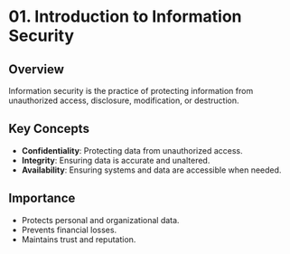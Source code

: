 # 01. Introduction to Information Security

## Overview
Information security is the practice of protecting information from unauthorized access, disclosure, modification, or destruction.

## Key Concepts
- **Confidentiality**: Protecting data from unauthorized access.
- **Integrity**: Ensuring data is accurate and unaltered.
- **Availability**: Ensuring systems and data are accessible when needed.

## Importance
- Protects personal and organizational data.
- Prevents financial losses.
- Maintains trust and reputation.

